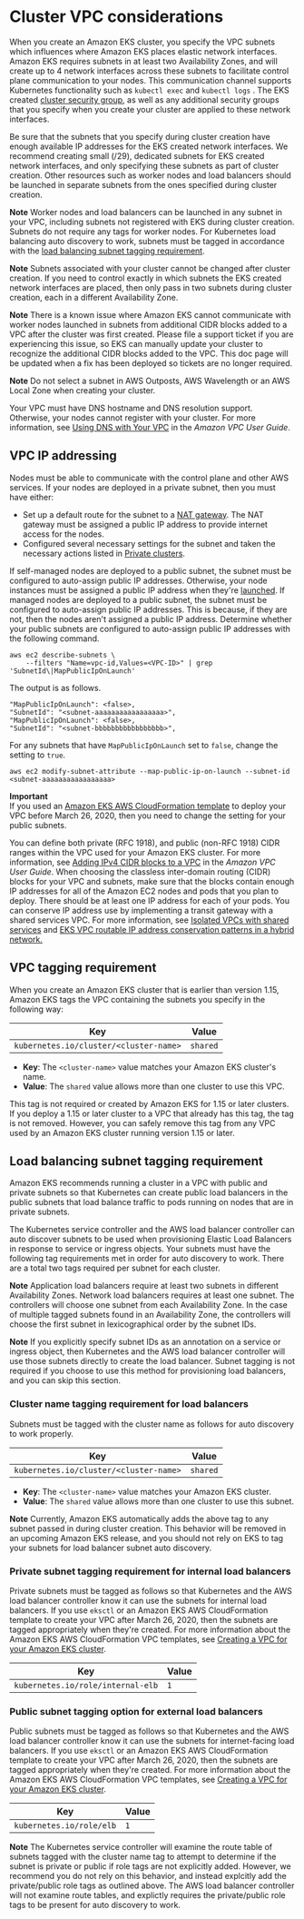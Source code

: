 # Cluster VPC considerations<a name="network_reqs"></a>

When you create an Amazon EKS cluster, you specify the VPC subnets which influences where Amazon EKS places elastic network interfaces\. Amazon EKS requires subnets in at least two Availability Zones, and will create up to 4 network interfaces across these subnets to facilitate control plane communication to your nodes\. This communication channel supports Kubernetes functionality such as  `kubectl exec`  and  `kubectl logs`  \. The EKS created [cluster security group](sec-group-reqs.md#cluster-sg), as well as any additional security groups that you specify when you create your cluster are applied to these network interfaces\. 

Be sure that the subnets that you specify during cluster creation have enough available IP addresses for the EKS created network interfaces\. We recommend creating small (/29), dedicated subnets for EKS created network interfaces, and only specifying these subnets as part of cluster creation. Other resources such as worker nodes and load balancers should be launched in separate subnets from the ones specified during cluster creation. 

**Note**
Worker nodes and load balancers can be launched in any subnet in your VPC, including subnets not registered with EKS during cluster creation. Subnets do not require any tags for worker nodes. For Kubernetes load balancing auto discovery to work, subnets must be tagged in accordance with the [load balancing subnet tagging requirement](#vpc-subnet-tagging)\.

**Note** 
Subnets associated with your cluster cannot be changed after cluster creation. If you need to control exactly in which subnets the EKS created network interfaces are placed, then only pass in two subnets during cluster creation, each in a different Availability Zone\.

**Note**
There is a known issue where Amazon EKS cannot communicate with worker nodes launched in subnets from additional CIDR blocks added to a VPC after the cluster was first created. Please file a support ticket if you are experiencing this issue, so EKS can manually update your cluster to recognize the additional CIDR blocks added to the VPC. This doc page will be updated when a fix has been deployed so tickets are no longer required.

**Note**
Do not select a subnet in AWS Outposts, AWS Wavelength or an AWS Local Zone when creating your cluster.

Your VPC must have DNS hostname and DNS resolution support\. Otherwise, your nodes cannot register with your cluster\. For more information, see [Using DNS with Your VPC](https://docs.aws.amazon.com/vpc/latest/userguide/vpc-dns.html) in the *Amazon VPC User Guide*\.

## VPC IP addressing<a name="vpc-cidr"></a>

Nodes must be able to communicate with the control plane and other AWS services\. If your nodes are deployed in a private subnet, then you must have either:
+ Set up a default route for the subnet to a [NAT gateway](https://docs.aws.amazon.com/vpc/latest/userguide/vpc-nat-gateway.html)\. The NAT gateway must be assigned a public IP address to provide internet access for the nodes\. 
+ Configured several necessary settings for the subnet and taken the necessary actions listed in [Private clusters](private-clusters.md)\. 

If self\-managed nodes are deployed to a public subnet, the subnet must be configured to auto\-assign public IP addresses\. Otherwise, your node instances must be assigned a public IP address when they're [launched](https://docs.aws.amazon.com/vpc/latest/userguide/vpc-ip-addressing.html#vpc-public-ip)\. If managed nodes are deployed to a public subnet, the subnet must be configured to auto\-assign public IP addresses\. This is because, if they are not, then the nodes aren't assigned a public IP address\. Determine whether your public subnets are configured to auto\-assign public IP addresses with the following command\.

```
aws ec2 describe-subnets \
    --filters "Name=vpc-id,Values=<VPC-ID>" | grep 'SubnetId\|MapPublicIpOnLaunch'
```

The output is as follows\.

```
"MapPublicIpOnLaunch": <false>,
"SubnetId": "<subnet-aaaaaaaaaaaaaaaaa>",
"MapPublicIpOnLaunch": <false>,
"SubnetId": "<subnet-bbbbbbbbbbbbbbbbb>",
```

For any subnets that have `MapPublicIpOnLaunch` set to `false`, change the setting to `true`\.

```
aws ec2 modify-subnet-attribute --map-public-ip-on-launch --subnet-id <subnet-aaaaaaaaaaaaaaaaa>
```

**Important**  
If you used an [Amazon EKS AWS CloudFormation template](create-public-private-vpc.md) to deploy your VPC before March 26, 2020, then you need to change the setting for your public subnets\.

You can define both private \(RFC 1918\), and public \(non\-RFC 1918\) CIDR ranges within the VPC used for your Amazon EKS cluster\. For more information, see [Adding IPv4 CIDR blocks to a VPC](https://docs.aws.amazon.com/vpc/latest/userguide/VPC_Subnets.html#vpc-resize) in the *Amazon VPC User Guide*\. When choosing the classless inter\-domain routing \(CIDR\) blocks for your VPC and subnets, make sure that the blocks contain enough IP addresses for all of the Amazon EC2 nodes and pods that you plan to deploy\. There should be at least one IP address for each of your pods\. You can conserve IP address use by implementing a transit gateway with a shared services VPC\. For more information, see [Isolated VPCs with shared services](https://docs.aws.amazon.com/vpc/latest/tgw/transit-gateway-isolated-shared.html) and [EKS VPC routable IP address conservation patterns in a hybrid network\.](http://aws.amazon.com/blogs/containers/eks-vpc-routable-ip-address-conservation/)

## VPC tagging requirement<a name="vpc-tagging"></a>

When you create an Amazon EKS cluster that is earlier than version 1\.15, Amazon EKS tags the VPC containing the subnets you specify in the following way:


| Key | Value | 
| --- | --- | 
|  `kubernetes.io/cluster/<cluster-name>`  |  `shared`  | 
+ **Key**: The `<cluster-name>` value matches your Amazon EKS cluster's name\. 
+ **Value**: The `shared` value allows more than one cluster to use this VPC\.

This tag is not required or created by Amazon EKS for 1\.15 or later clusters\. If you deploy a 1\.15 or later cluster to a VPC that already has this tag, the tag is not removed\. However, you can safely remove this tag from any VPC used by an Amazon EKS cluster running version 1\.15 or later.

## Load balancing subnet tagging requirement<a name="vpc-subnet-tagging"></a>

Amazon EKS recommends running a cluster in a VPC with public and private subnets so that Kubernetes can create public load balancers in the public subnets that load balance traffic to pods running on nodes that are in private subnets\.

The Kubernetes service controller and the AWS load balancer controller can auto discover subnets to be used when provisioning Elastic Load Balancers in response to service or ingress objects. Your subnets must have the following tag requirements met in order for auto discovery to work. There are a total two tags required per subnet for each cluster.

**Note**
Application load balancers require at least two subnets in different Availability Zones. Network load balancers requires at least one subnet. The controllers will choose one subnet from each Availability Zone. In the case of multiple tagged subnets found in an Availability Zone, the controllers will choose the first subnet in lexicographical order by the subnet IDs.

**Note**
If you explicitly specify subnet IDs as an annotation on a service or ingress object, then Kubernetes and the AWS load balancer controller will use those subnets directly to create the load balancer. Subnet tagging is not required if you choose to use this method for provisioning load balancers, and you can skip this section.

### Cluster name tagging requirement for load balancers<a name="vpc-load-balancer-subnet-tagging"></a>

Subnets must be tagged with the cluster name as follows for auto discovery to work properly\.

| Key | Value | 
| --- | --- | 
| `kubernetes.io/cluster/<cluster-name>` | `shared` | 
+ **Key**: The `<cluster-name>` value matches your Amazon EKS cluster\. 
+ **Value**: The `shared` value allows more than one cluster to use this subnet\.

**Note**
Currently, Amazon EKS automatically adds the above tag to any subnet passed in during cluster creation. This behavior will be removed in an upcoming Amazon EKS release, and you should not rely on EKS to tag your subnets for load balancer subnet auto discovery\. 

### Private subnet tagging requirement for internal load balancers<a name="vpc-private-subnet-tagging"></a>

Private subnets must be tagged as follows so that Kubernetes and the AWS load balancer controller know it can use the subnets for internal load balancers\. If you use `eksctl` or an Amazon EKS AWS CloudFormation template to create your VPC after March 26, 2020, then the subnets are tagged appropriately when they're created\. For more information about the Amazon EKS AWS CloudFormation VPC templates, see [Creating a VPC for your Amazon EKS cluster](create-public-private-vpc.md)\.


| Key | Value | 
| --- | --- | 
|  `kubernetes.io/role/internal-elb`  |  `1`  | 

### Public subnet tagging option for external load balancers<a name="vpc-public-subnet-tagging"></a>

Public subnets must be tagged as follows so that Kubernetes and the AWS load balancer controller know it can use the subnets for internet-facing load balancers. If you use `eksctl` or an Amazon EKS AWS CloudFormation template to create your VPC after March 26, 2020, then the subnets are tagged appropriately when they're created\. For more information about the Amazon EKS AWS CloudFormation VPC templates, see [Creating a VPC for your Amazon EKS cluster](create-public-private-vpc.md)\.


| Key | Value | 
| --- | --- | 
| `kubernetes.io/role/elb` | `1` | 

**Note**
The Kubernetes service controller will examine the route table of subnets tagged with the cluster name tag to attempt to determine if the subnet is private or public if role tags are not explicitly added. However, we recommend you do not rely on this behavior, and instead explcitly add the private/public role tags as outlined above. The AWS load balancer controller will not examine route tables, and explictly requires the private/public role tags to be present for auto discovery to work\.
